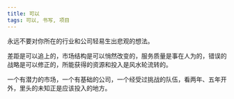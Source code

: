 ```yaml
---
title: 可以
tags: 可以, 书写, 项目
---
```



永远不要对你所在的行业和公司轻易生出悲观的想法。

差距是可以追上的，市场结构是可以悄然改变的，服务质量是事在人为的，错误的战略是可以修正的，所能获得的资源和投入是风水轮流转的。

一个有潜力的市场，一个有基础的公司，一个经受过挑战的队伍，看两年、五年开外，里头的未知正是应该投入的地方。

